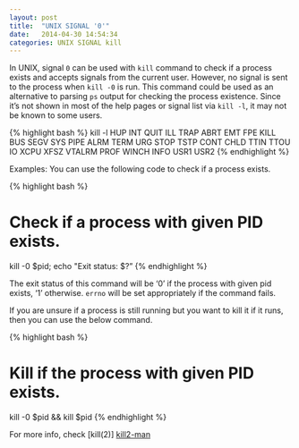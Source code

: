 ```yaml
---
layout: post
title:  "UNIX SIGNAL '0'"
date:   2014-04-30 14:54:34
categories: UNIX SIGNAL kill 
---
```


In UNIX, signal `0` can be used with `kill` command to check if a process exists and accepts signals from the current user. However, no signal is sent to the process when `kill -0` is run. This command could be used as an alternative to parsing `ps` output for checking the process existence. Since it’s not shown in most of the help pages or signal list via `kill -l`, it may not be known to some users.

{% highlight bash %}
kill -l
HUP INT QUIT ILL TRAP ABRT EMT FPE KILL BUS SEGV SYS PIPE ALRM TERM URG STOP TSTP CONT CHLD TTIN TTOU IO XCPU XFSZ VTALRM PROF WINCH INFO USR1 USR2 
{% endhighlight %}

Examples:
You can use the following code to check if a process exists.

{% highlight bash %}
# Check if a process with given PID exists.
kill -0 $pid; echo "Exit status: $?”
{% endhighlight %}

The exit status of this command will be ‘0’ if the process with given pid exists, ‘1’ otherwise. `errno` will be set appropriately if the command fails.

If you are unsure if a process is still running but you want to kill it if it runs, then you can use the below command.

{% highlight bash %}
# Kill if the process with given PID exists.
kill -0 $pid && kill $pid
{% endhighlight %}

For more info, check [kill(2)] [kill2-man]

[kill2-man]: http://linux.die.net/man/2/kill

